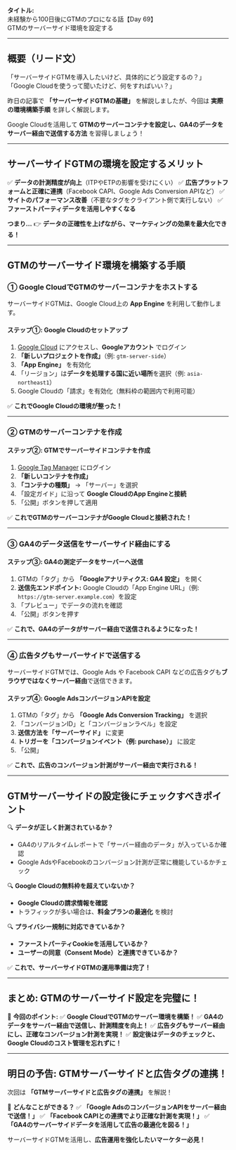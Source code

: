 **タイトル:**\
未経験から100日後にGTMのプロになる話【Day 69】\
GTMのサーバーサイド環境を設定する

---

## **概要（リード文）**

「サーバーサイドGTMを導入したいけど、具体的にどう設定するの？」
「Google Cloudを使うって聞いたけど、何をすればいい？」

昨日の記事で **「サーバーサイドGTMの基礎」** を解説しましたが、今回は **実際の環境構築手順** を詳しく解説します。

Google Cloudを活用して **GTMのサーバーコンテナを設定し、GA4のデータをサーバー経由で送信する方法** を習得しましょう！

---

## **サーバーサイドGTMの環境を設定するメリット**

✅ **データの計測精度が向上**（ITPやETPの影響を受けにくい）
✅ **広告プラットフォームと正確に連携**（Facebook CAPI、Google Ads Conversion APIなど）
✅ **サイトのパフォーマンス改善**（不要なタグをクライアント側で実行しない）
✅ **ファーストパーティデータを活用しやすくなる**

**つまり…**
👉 **データの正確性を上げながら、マーケティングの効果を最大化できる！**

---

## **GTMのサーバーサイド環境を構築する手順**

### **① Google CloudでGTMのサーバーコンテナをホストする**

サーバーサイドGTMは、Google Cloud上の **App Engine** を利用して動作します。

#### **ステップ①: Google Cloudのセットアップ**
1. [Google Cloud](https://cloud.google.com/) にアクセスし、**Googleアカウント** でログイン
2. **「新しいプロジェクトを作成」**（例: `gtm-server-side`）
3. **「App Engine」** を有効化
4. 「リージョン」は**データを処理する国に近い場所**を選択（例: `asia-northeast1`）
5. Google Cloudの「請求」を有効化（無料枠の範囲内で利用可能）

✅ **これでGoogle Cloudの環境が整った！**

---

### **② GTMのサーバーコンテナを作成**

#### **ステップ②: GTMでサーバーサイドコンテナを作成**
1. [Google Tag Manager](https://tagmanager.google.com/) にログイン
2. **「新しいコンテナを作成」**
3. **「コンテナの種類」** → 「サーバー」を選択
4. 「設定ガイド」に沿って **Google CloudのApp Engineと接続**
5. 「公開」ボタンを押して適用

✅ **これでGTMのサーバーコンテナがGoogle Cloudと接続された！**

---

### **③ GA4のデータ送信をサーバーサイド経由にする**

#### **ステップ③: GA4の測定データをサーバーへ送信**
1. GTMの「タグ」から **「Googleアナリティクス: GA4 設定」** を開く
2. **送信先エンドポイント:** Google Cloudの「App Engine URL」（例: `https://gtm-server.example.com`）を設定
3. 「プレビュー」でデータの流れを確認
4. 「公開」ボタンを押す

✅ **これで、GA4のデータがサーバー経由で送信されるようになった！**

---

### **④ 広告タグもサーバーサイドで送信する**

サーバーサイドGTMでは、Google Ads や Facebook CAPI などの広告タグも**ブラウザではなくサーバー経由**で送信できます。

#### **ステップ④: Google AdsコンバージョンAPIを設定**
1. GTMの「タグ」から **「Google Ads Conversion Tracking」** を選択
2. 「コンバージョンID」と「コンバージョンラベル」を設定
3. **送信方法を「サーバーサイド」** に変更
4. **トリガーを「コンバージョンイベント（例: purchase）」** に設定
5. 「公開」

✅ **これで、広告のコンバージョン計測がサーバー経由で実行される！**

---

## **GTMサーバーサイドの設定後にチェックすべきポイント**

🔍 **データが正しく計測されているか？**
- GA4のリアルタイムレポートで「サーバー経由のデータ」が入っているか確認
- Google AdsやFacebookのコンバージョン計測が正常に機能しているかチェック

🔍 **Google Cloudの無料枠を超えていないか？**
- **Google Cloudの請求情報を確認**
- トラフィックが多い場合は、**料金プランの最適化** を検討

🔍 **プライバシー規制に対応できているか？**
- **ファーストパーティCookieを活用しているか？**
- **ユーザーの同意（Consent Mode）と連携できているか？**

✅ **これで、サーバーサイドGTMの運用準備は完了！**

---

## **まとめ: GTMのサーバーサイド設定を完璧に！**

📌 **今回のポイント:**
✅ **Google CloudでGTMのサーバー環境を構築！**
✅ **GA4のデータをサーバー経由で送信し、計測精度を向上！**
✅ **広告タグもサーバー経由にし、正確なコンバージョン計測を実現！**
✅ **設定後はデータのチェックと、Google Cloudのコスト管理を忘れずに！**

---

## **明日の予告: GTMサーバーサイドと広告タグの連携！**

次回は **「GTMサーバーサイドと広告タグの連携」** を解説！

📌 **どんなことができる？**
✅ **「Google AdsのコンバージョンAPIをサーバー経由で送信！」**
✅ **「Facebook CAPIとの連携でより正確な計測を実現！」**
✅ **「GA4のサーバーサイドデータを活用して広告の最適化を図る！」**

サーバーサイドGTMを活用し、**広告運用を強化したいマーケター必見！**
